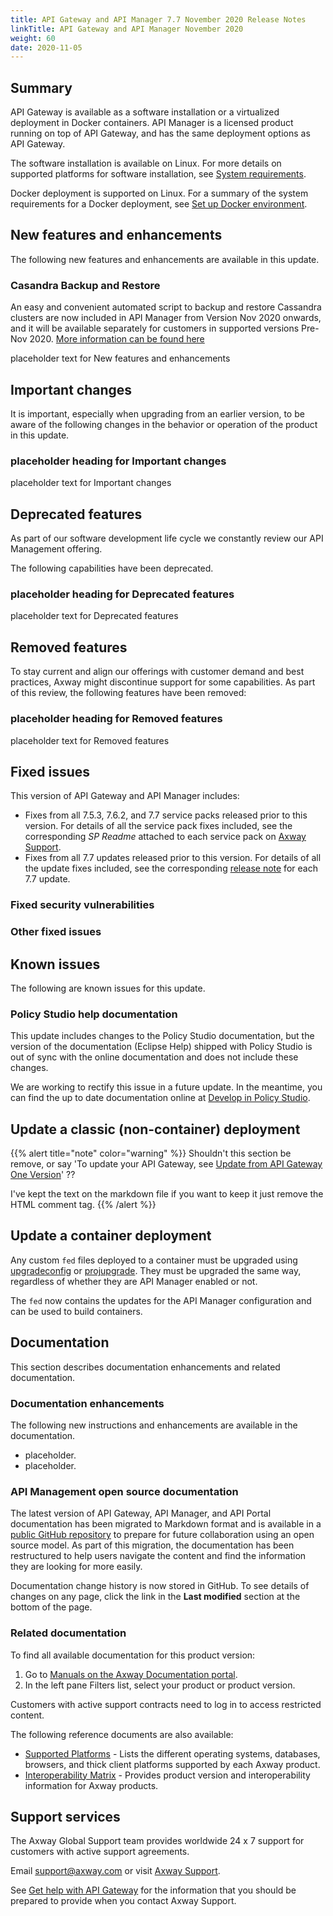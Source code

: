 ```yaml
---
title: API Gateway and API Manager 7.7 November 2020 Release Notes
linkTitle: API Gateway and API Manager November 2020
weight: 60
date: 2020-11-05
---
```

## Summary

API Gateway is available as a software installation or a virtualized deployment in Docker containers. API Manager is a licensed product running on top of API Gateway, and has the same deployment options as API Gateway.

The software installation is available on Linux. For more details on supported platforms for software installation, see [System requirements](/docs/apim_installation/apigtw_install/system_requirements/).

Docker deployment is supported on Linux. For a summary of the system requirements for a Docker deployment, see [Set up Docker environment](/docs/apim_installation/apigw_containers/docker_scripts_prereqs/).

## New features and enhancements

The following new features and enhancements are available in this update.

### Casandra Backup and Restore

An easy and convenient automated script to backup and restore Cassandra clusters are now included in API Manager from Version Nov 2020 onwards, and it will be available separately for customers in supported versions Pre-Nov 2020. [More information can be found here ](https://docs.axway.com/bundle/axway-open-docs/page/docs/cass_admin/cassandra_bur/index.html)



placeholder text for New features and enhancements

## Important changes

It is important, especially when upgrading from an earlier version, to be aware of the following changes in the behavior or operation of the product in this update.

<!-- Use this section to describe any changes in the behavior of the product (as a result of features or fixes), for example, new Java system properties in the jvm.xml file. This section could also be used for any important information that doesn't fit elsewhere. -->

### placeholder heading for Important changes

placeholder text for Important changes

## Deprecated features

<!-- As part of our software development life cycle we constantly review our API Management offering. As part of this review, no capabilities have been deprecated. -->

As part of our software development life cycle we constantly review our API Management offering.

The following capabilities have been deprecated.

### placeholder heading for Deprecated features

placeholder text for Deprecated features

## Removed features

<!-- To stay current and align our offerings with customer demand and best practices, Axway might discontinue support for some capabilities. As part of this review, no capabilities have been removed -->

To stay current and align our offerings with customer demand and best practices, Axway might discontinue support for some capabilities. As part of this review, the following features have been removed:

### placeholder heading for Removed features

placeholder text for Removed features

## Fixed issues

This version of API Gateway and API Manager includes:

* Fixes from all 7.5.3, 7.6.2, and 7.7 service packs released prior to this version. For details of all the service pack fixes included, see the corresponding *SP Readme* attached to each service pack on [Axway Support](https://support.axway.com).
* Fixes from all 7.7 updates released prior to this version. For details of all the update fixes included, see the corresponding [release note](/docs/apim_relnotes/) for each 7.7 update.

### Fixed security vulnerabilities

<!-- Insert table of issues here -->

### Other fixed issues

<!-- Insert table of issues here -->

## Known issues

The following are known issues for this update.

<!-- Insert table of issues here -->

### Policy Studio help documentation

This update includes changes to the Policy Studio documentation, but the version of the documentation (Eclipse Help) shipped with Policy Studio is out of sync with the online documentation and does not include these changes.

We are working to rectify this issue in a future update. In the meantime, you can find the up to date documentation online at [Develop in Policy Studio](/docs/apim_policydev/).

## Update a classic (non-container) deployment

{{% alert title="note" color="warning" %}}
Shouldn't this section be remove, or say 'To update your API Gateway, see [Update from API Gateway One Version](/docs/apim_installation/apigw_upgrade/upgrade_steps_oneversion/)'  ??

I've kept the text on the markdown file if you want to keep it just remove the HTML comment tag.
{{% /alert %}}

<!--

These instructions apply to API Gateway and API Manager classic deployments only. For container deployments, see \\[Update a container deployment](#update-a-container-deployment).

### Prerequisites

This update has the following prerequisites in addition to the \\[System requirements](/docs/apim_installation/apigtw_install/system_requirements/).

1. Shut down any Node Manager or API Gateway instances on your existing installation.
2. Back up your existing installation. You can use the \\`update_apigw.sh\\` script to take a backup of your entire API Gateway installation directory as detailed in the \\[API Gateway server install steps](#install-the-api-gateway-server-update), or you can manage your own backups as detailed in \\[API Gateway backup and disaster recovery](/docs/apim_administration/apigtw_admin/manage_operations/#api-gateway-backup-and-disaster-recovery). Ensure that you back up any customized files. You should merge updated files instead of copying them back directly to avoid any regex matching issues, whether you manage your own backups or not. For example, the following directories might contain customized files:

   \\`\\`\\`
   webapps/apiportal/vordel/apiportal
   webapps/emc/vordel/manager/app
   webapps/emc
   system/conf/apiportal/email
   system/conf
   samples/scripts/
   tools/filebeat-VERSION-PLATFORM
   \\`\\`\\`
3. If you have an existing Apache Cassandra installation, ensure that you back up your data (Cassandra and \\`kpsadmin\\`), and that the \\`JAVA_HOME\\` variable is set correctly in \\`cassandra.in.sh\\` and \\`cassandra.in.bat\\`.
4. Remove the old Filebeat folder \\`/apigateway/tools/filebeat-5.2.0\\`. Check any customized files to see if they are compatible with the new version. See \\[Filebeat](#filebeat-v6-2-2) for more information.
5. On Linux, remove existing capabilities on product binaries (which might prevent overwriting files):

   \\`\\`\\`
   setcap -r INSTALL_DIR/apigateway/platform/bin/vshell
   \\`\\`\\`

### FIPS mode only

If FIPS mode is enabled, you must also perform the following steps to install the update:

1. Run \\`togglefips --disable\\` to turn FIPS mode off.
2. Start the Node Manager to move the JARs.
3. Stop the Node Manager.
4. Install the API Gateway update as described in the \\[Installation](#installation) section.
5. Start the Node Manager.

In Policy Studio, If FIPS mode is enabled, you must also perform the following steps to install the update:

1. Open Policy Studio and select \\*\\*Window > Preferences\\*\\*.
2. Select the \\*\\*FIPS Mode\\*\\* setting.
3. Deselect the \\*\\*Enable FIPS Mode in Axway Policy Studio\\*\\* option and click \\*\\*OK\\*\\*.
4. Restart Policy Studio using the \\`policystudio -clean\\` command.

In Configuration Studio, If FIPS mode is enabled, you must also perform the following steps to install the update:

1. Open Configuration Studio and select \\*\\*Window > Preferences\\*\\*.
2. Select the \\*\\*FIPS Mode\\*\\* setting.
3. Deselect the \\*\\*Enable FIPS Mode in Axway Configuration Studio\\*\\* option and click \\*\\*OK\\*\\*.
4. Restart Configuration Studio using the \\`configurationstudio -clean\\` command.

### Installation

This section describes how to install the update on existing 7.7 installations of API Gateway or API Manager.

\\* If you have installed an existing version of API Manager, installing the API Gateway server update automatically also installs the updates and fixes for API Manager.

\\* If you have installed a licensed version of API Gateway or API Manager 7.7, you do not require a new license to install updates.

#### Install the API Gateway server update

To install the update on your existing API Gateway 7.7 server installation, perform the following steps:

1. Ensure that your existing API Gateway instance and Node Manager have been stopped.
2. Remove any previous patches from your \\`INSTALL_DIR/ext/lib\\` and \\`INSTALL_DIR/META-INF\\` directories (or the \\`ext/lib\\` directory in an API Gateway instance). These patches have already been included in this update. You do not need to copy patches from a previous version.
3. Download and unpack the API Gateway 7.7 server Update file into a new directory. For example:

   \\`\\`\\`
   mkdir 77update
   tar -xzvf APIGateway_7.7.YYYYMMDD_Core_linux-x86-64_BNnn.tar.gz -C 77update
   \\`\\`\\`

    {{< alert title="Note" color="primary" >}}You must extract the file into a new directory and not into the existing API Gateway installation directory.{{< /alert >}}
4. Run the \\[\\`update_apigw.sh\\` script](#update-apigw-sh-script) from the directory into which you extracted the Update file (for example, \\`77update\\`) and specify  your API Gateway installation directory using the \\`--install_dir\\` option. For example:

   \\`\\`\\`
   ./update_apigw.sh --install_dir /opt/Axway-7.7/
   \\`\\`\\`
5. Restart your Node Manager and API Gateway instances on the local machine.

##### \\`update_apigw.sh\\` script

Run the \\`update_apigw.sh\\` script with the \\`--help\\` option to see the available options:

\\`\\`\\`
./update_apigw.sh --help
\\`\\`\\`

The script generates a trace file in the \\`update-output/trace\\` directory. Use the \\`--tracelevel\\` option to change the level of tracing.

The script takes a backup of your entire API Gateway installation directory and places it in a \\`tar\\` file in the \\`update-output/backups\\` directory. Specify a different directory using the \\`--backup_dir\\` option. To manage your own backups, use the \\`--no_backup\\` option.

To run the script without user interaction, specify \\`--mode unattended\\` option.

Running the \\`update_apigw.sh\\` script performs the following steps:

1. Check that the installation directory is valid.
2. Check that the user who owns the API Gateway binaries is the same user running the \\`update_apigw.sh\\` script.
3. Check that the Node Manager and API Gateway instances that run on the local machine are not running.
4. Take a backup unless \\`--no_backup\\` has been specified.
5. Install the update content into the API Gateway installation directory.
6. Perform all of the steps that were performed by a post installation script in earlier updates. This includes JRE cleanup, \\`system/lib/modules\\` cleanup, third-party and Axway JAR cleanup, apply \\`acl.json\\` fix, apply passphrase obfuscation fix, and apply modifications to Node Manager entity store configuration. Fixes are only applied if they have not previously been applied.

#### Install the Policy Studio update

To install the update on your existing Policy Studio installation, an update script is provided. The update script is located inside the API Gateway 7.7 Policy Studio Update pack (for example, \\`APIGateway_7.7.YYYYMMDD_PolicyStudio_linux-x86-64_BNnn.tar.gz\\`).

Download and unpack the API Gateway 7.7 Policy Studio Update file into a new directory. For example:

\\`\\`\\`
mkdir 77update
tar -xzvf APIGateway_7.7.YYYYMMDD_PolicyStudio_linux-x86-64_BNnn.tar.gz -C 77update
\\`\\`\\`

{{< alert title="Note" color="primary" >}}
You must extract the file into a new directory and not into the existing API Gateway installation directory.

You must also remove the files \\`libeay32.dll\\` and \\`ssleay32.dll\\` if they exist in the directory \\`INSTALL_DIR/policystudio\\`.

For installations running on Windows 7, you must manually unzip the Policy Studio update.
{{< /alert >}}

Run the \\`update_policy_studio.sh\\` script from the directory into which you extracted the Update file (for example, \\`77update\\`) and specify your API Gateway installation directory as an argument:

\\`\\`\\`
./update_policy_studio.sh INSTALL_DIR
\\`\\`\\`

\\`INSTALL_DIR\\` is the base API Gateway 7.7 installation directory that contains the \\`policystudio\\` directory.

For example:

\\`\\`\\`
./update_policy_studio.sh /opt/Axway-7.7/
\\`\\`\\`

If you had applied any modifications to the \\`policystudio.ini\\` file, you must reapply them after upgrade.

{{< alert title="Note" color="primary" >}}You must execute the update script using the same user who installed Policy Studio.

An update script is also available for Windows. It is called \\`update_policy_studio.bat\\` and it is located in the API Gateway 7.7 Policy Studio Update pack for Windows (\\`.zip\\`).{{< /alert >}}

Running this script performs the following steps:

1. Back up your existing \\`INSTALL_DIR/policystudio\\` directory.
2. Remove old JRE versions by deleting the \\`INSTALL_DIR/policystudio/jre\\` directory.
3. Unzip and extract API Gateway 7.7 Policy Studio Update over the \\`policystudio\\` directory in your existing API Gateway 7.7 installation directory.
4. Start Policy Studio with \\`policystudio -clean\\`.

A backup of the installation is created at `INSTALL_DIR/backups/policystudio/<date_time>\\`.

#### Install the Configuration Studio update

To install the update on your existing Configuration Studio installation, an update script is provided. The update script is located inside the API Gateway 7.7 Configuration Studio Update pack (for example, \\`APIGateway_7.7.YYYYMMDD_ConfigurationStudio_linux-x86-64_BNnn.tar.gz\\`).

Download and unpack the API Gateway 7.7 Configuration Studio Update file into a new directory. For example:

\\`\\`\\`
mkdir 77update
tar -xzvf APIGateway_7.7.YYYYMMDD_ConfigurationStudio_linux-x86-64_BNnn.tar.gz -C 77update
\\`\\`\\`

{{< alert title="Note" color="primary" >}}
You must extract the file into a new directory and not into the existing API Gateway installation directory.

You must also remove the files \\`libeay32.dll\\` and \\`ssleay32.dll\\` if they exist in the directory \\`INSTALL_DIR/configurationstudio\\`.

For installations running on Windows 7, you must manually unzip the Configuration Studio update.
{{< /alert >}}

Run the \\`update_configuration_studio.sh\\` script from the directory into which you extracted the Update file (for example, \\`77update\\`) and specify your API Gateway installation directory as an argument:

\\`\\`\\`
./update_configuration_studio.sh INSTALL_DIR
\\`\\`\\`

\\`INSTALL_DIR\\` is the base API Gateway 7.7 installation directory that contains the \\`configurationstudio\\` directory.

For example:

\\`\\`\\`
./update_configuration_studio.sh /opt/Axway-7.7/
\\`\\`\\`

If you had applied any modifications to the \\`configurationstudio.ini\\` file, you must reapply them after upgrade.

{{< alert title="Note" color="primary" >}}You must execute the update script using the same user who installed Configuration Studio.

An update script is also available for Windows. It is called \\`update_configuration_studio.bat\\` and it is located in the API Gateway 7.7 Configuration Studio Update pack for Windows (\\`.zip\\`).{{< /alert >}}

Running this script performs the following steps:

1. Back up your existing \\`INSTALL_DIR/configurationstudio\\` directory.
2. Remove old JRE versions by deleting the \\`INSTALL_DIR/configurationstudio/jre\\` directory.
3. Unzip and extract API Gateway 7.7 Configuration Studio Update over the \\`configurationstudio\\` directory in your existing API Gateway 7.7 installation directory.
4. Start Configuration Studio with \\`configurationstudio -clean\\`

A backup of the installation is created at \\`INSTALL_DIR/backups/configurationstudio/<date_time>\\`.

#### Install the API Gateway Analytics update

To install the update on your existing API Gateway Analytics 7.7 installation, perform the following steps:

1. Ensure that your existing API Gateway Analytics instance and Node Manager have been stopped.
2. Remove old third-party libraries by deleting the following directories:

   \\`\\`\\`
   INSTALL_DIR/analytics/system/lib/modules
   \\`\\`\\`
3. Remove old JRE versions by deleting the following directories:

   \\`\\`\\`
   INSTALL_DIR/analytics/platform/jre
   \\`\\`\\`
4. Verify the owners of API Gateway binaries before extracting the update.

   \\`\\`\\`
   ls -l INSTALL_DIR/analytics/posix/bin
   \\`\\`\\`
5. Using the same user who owns the API Gateway Analytics binaries, unzip and extract API Gateway 7.7 Analytics Update over the \\`analytics\\` directory in your existing API Gateway 7.7 installation directory. For example:

   \\`\\`\\`
   tar -xzvf APIGateway_7.7.YYYYMMDD_Analytics_linux-x86-64_BNnn.tar.gz -C /opt/Axway-7.7/analytics/
   \\`\\`\\`
6. Change to the \\`analytics\\` directory in your installation:

   \\`\\`\\`
   cd INSTALL_DIR/analytics
   \\`\\`\\`
7. Run the post-install script for API Gateway Analytics.

   \\`\\`\\`
   apigw_analytics_sp_post_install.sh
   \\`\\`\\`

You must also install an update for your existing API Gateway 7.7 server.

### After installation

The following steps apply after installing the update.

#### Allow an unprivileged user to run API Gateway

To allow an unprivileged user to run the API Gateway on a Linux system, perform the following steps:

1. Add the following line to the \\`INSTALL_DIR/system/conf/jvm.xml\\` file:

   \\`\\`\\`
   < VMArg name="-Djava.library.path=$VDISTDIR/$DISTRIBUTION/jre/lib/amd64/server:$VDISTDIR/$DISTRIBUTION/jre/lib/amd64:$VDISTDIR/$DISTRIBUTION/lib/engines:$VDISTDIR/ext/$DISTRIBUTION/lib:$VDISTDIR/ext/lib:$VDISTDIR/$DISTRIBUTION/jre/lib:system/lib:$VDISTDIR/$DISTRIBUTION/lib"/>
   \\`\\`\\`
2. Run the command \\`setcap 'cap_net_bind_service=+ep cap_sys_rawio=+ep' INSTALL_DIR/platform/bin/vshell` to allow the API Gateway to listen on privileged ports.

#### Update API Manager

For more information on how to update API Manager, see \\[Update API Manager](/docs/apim_installation/apigw_upgrade/upgrade_steps_oneversion/#update-api-manager).

-->

## Update a container deployment

Any custom `fed` files deployed to a container must be upgraded using [upgradeconfig](/docs/apim_installation/apigw_upgrade/upgrade_analytics#upgradeconfig-options) or [projupgrade](/docs/apim_reference/devopstools_ref#projupgrade-command-options). They must be upgraded the same way, regardless of whether they are API Manager enabled or not.

The `fed` now contains the updates for the API Manager configuration and can be used to build containers.

## Documentation

This section describes documentation enhancements and related documentation.

### Documentation enhancements

The following new instructions and enhancements are available in the documentation.

* placeholder.
* placeholder.

### API Management open source documentation

The latest version of API Gateway, API Manager, and API Portal documentation has been migrated to Markdown format and is available in a [public GitHub repository](https://github.com/Axway/axway-open-docs) to prepare for future collaboration using an open source model. As part of this migration, the documentation has been restructured to help users navigate the content and find the information they are looking for more easily.

Documentation change history is now stored in GitHub. To see details of changes on any page, click the link in the **Last modified** section at the bottom of the page.

### Related documentation

To find all available documentation for this product version:

1. Go to [Manuals on the Axway Documentation portal](https://docs.axway.com/bundle).
2. In the left pane Filters list, select your product or product version.

Customers with active support contracts need to log in to access restricted content.

The following reference documents are also available:

* [Supported Platforms](https://docs.axway.com/bundle/Axway_Products_SupportedPlatforms_allOS_en) - Lists the different operating systems, databases, browsers, and thick client platforms supported by each Axway product.
* [Interoperability Matrix](https://docs.axway.com/bundle/Axway_Products_InteroperabilityMatrix_allOS_en) - Provides product version and interoperability information for Axway products.

## Support services

The Axway Global Support team provides worldwide 24 x 7 support for customers with active support agreements.

Email [support@axway.com](mailto:support@axway.com) or visit [Axway Support](https://support.axway.com/).

See [Get help with API Gateway](/docs/apim_administration/apigtw_admin/trblshoot_get_help/) for the information that you should be prepared to provide when you contact Axway Support.